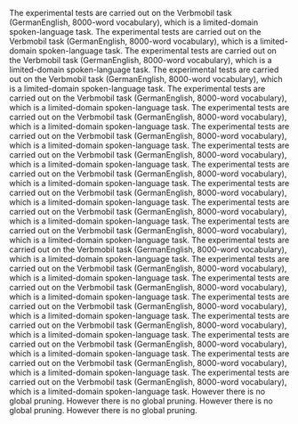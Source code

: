 The experimental tests are carried out on the Verbmobil task (GermanEnglish, 8000-word vocabulary), which is a limited-domain spoken-language task.
The experimental tests are carried out on the Verbmobil task (GermanEnglish, 8000-word vocabulary), which is a limited-domain spoken-language task.
The experimental tests are carried out on the Verbmobil task (GermanEnglish, 8000-word vocabulary), which is a limited-domain spoken-language task.
The experimental tests are carried out on the Verbmobil task (GermanEnglish, 8000-word vocabulary), which is a limited-domain spoken-language task.
The experimental tests are carried out on the Verbmobil task (GermanEnglish, 8000-word vocabulary), which is a limited-domain spoken-language task.
The experimental tests are carried out on the Verbmobil task (GermanEnglish, 8000-word vocabulary), which is a limited-domain spoken-language task.
The experimental tests are carried out on the Verbmobil task (GermanEnglish, 8000-word vocabulary), which is a limited-domain spoken-language task.
The experimental tests are carried out on the Verbmobil task (GermanEnglish, 8000-word vocabulary), which is a limited-domain spoken-language task.
The experimental tests are carried out on the Verbmobil task (GermanEnglish, 8000-word vocabulary), which is a limited-domain spoken-language task.
The experimental tests are carried out on the Verbmobil task (GermanEnglish, 8000-word vocabulary), which is a limited-domain spoken-language task.
The experimental tests are carried out on the Verbmobil task (GermanEnglish, 8000-word vocabulary), which is a limited-domain spoken-language task.
The experimental tests are carried out on the Verbmobil task (GermanEnglish, 8000-word vocabulary), which is a limited-domain spoken-language task.
The experimental tests are carried out on the Verbmobil task (GermanEnglish, 8000-word vocabulary), which is a limited-domain spoken-language task.
The experimental tests are carried out on the Verbmobil task (GermanEnglish, 8000-word vocabulary), which is a limited-domain spoken-language task.
The experimental tests are carried out on the Verbmobil task (GermanEnglish, 8000-word vocabulary), which is a limited-domain spoken-language task.
The experimental tests are carried out on the Verbmobil task (GermanEnglish, 8000-word vocabulary), which is a limited-domain spoken-language task.
The experimental tests are carried out on the Verbmobil task (GermanEnglish, 8000-word vocabulary), which is a limited-domain spoken-language task.
The experimental tests are carried out on the Verbmobil task (GermanEnglish, 8000-word vocabulary), which is a limited-domain spoken-language task.
The experimental tests are carried out on the Verbmobil task (GermanEnglish, 8000-word vocabulary), which is a limited-domain spoken-language task.
The experimental tests are carried out on the Verbmobil task (GermanEnglish, 8000-word vocabulary), which is a limited-domain spoken-language task.
However there is no global pruning.
However there is no global pruning.
However there is no global pruning.
However there is no global pruning.